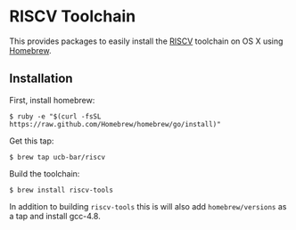 RISCV Toolchain
===============

This provides packages to easily install the [RISCV](riscv.org) toolchain on OS X using [Homebrew](brew.sh).


Installation
------------

First, install homebrew:

    $ ruby -e "$(curl -fsSL https://raw.github.com/Homebrew/homebrew/go/install)"

Get this tap:

    $ brew tap ucb-bar/riscv

Build the toolchain:

    $ brew install riscv-tools

In addition to building `riscv-tools` this is will also add `homebrew/versions` as a tap and install gcc-4.8.
